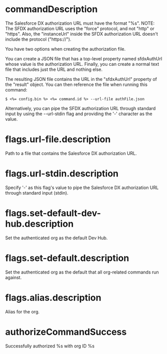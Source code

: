 # commandDescription

The Salesforce DX authorization URL must have the format "%s". NOTE: The SFDX authorization URL uses the "force" protocol, and not "http" or "https". Also, the "instanceUrl" inside the SFDX authorization URL doesn't include the protocol ("https://").

You have two options when creating the authorization file.

You can create a JSON file that has a top-level property named sfdxAuthUrl whose value is the authorization URL. Finally, you can create a normal text file that includes just the URL and nothing else.

The resulting JSON file contains the URL in the "sfdxAuthUrl" property of the "result" object. You can then reference the file when running this command:

    $ <%= config.bin %> <%= command.id %> --url-file authFile.json

Alternatively, you can pipe the SFDX authorization URL through standard input by using the --url-stdin flag and providing the '-' character as the value.

# flags.url-file.description

Path to a file that contains the Salesforce DX authorization URL.

# flags.url-stdin.description

Specify '-' as this flag's value to pipe the Salesforce DX authorization URL through standard input (stdin).

# flags.set-default-dev-hub.description

Set the authenticated org as the default Dev Hub.

# flags.set-default.description

Set the authenticated org as the default that all org-related commands run against.

# flags.alias.description

Alias for the org.

# authorizeCommandSuccess

Successfully authorized %s with org ID %s
